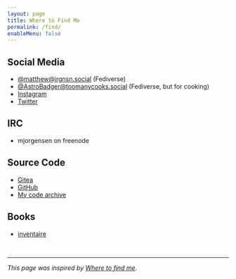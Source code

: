 ```yaml
---
layout: page
title: Where to Find Me
permalink: /find/
enableMenu: false
---
```


## Social Media

* [@matthew@jrgnsn.social][pleroma] (Fediverse)
* [@AstroBadger@toomanycooks.social][tmcs] (Fediverse, but for cooking)
* [Instagram][instagram]
* [Twitter][twitter]

[pleroma]:https://jrgnsn.social/matthew
[tmcs]:https://toomanycooks.social/@AstroBadger
[instagram]:https://www.instagram.com/matthewjorgensen/
[twitter]:https://twitter.com/jrgnsn612

## IRC

* mjorgensen on freenode

## Source Code

* [Gitea][gitea]
* [GitHub][github]
* [My code archive][code-archive]

[gitea]:https://git.jrgnsn.net/matthew
[github]:https://github.com/AstroBadger
[code-archive]:https://cgit.jrgnsn.net

## Books

* [inventaire][inventaire]

[inventaire]:https://inventaire.io/inventory/matthew

<br />

---

*This page was inspired by [Where to find me][wtfm].*

[wtfm]:https://wheretofind.me
